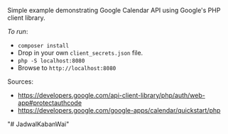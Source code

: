 Simple example demonstrating Google Calendar API using Google's PHP client library.

*To run*:
 - `composer install`
 - Drop in your own `client_secrets.json` file.
 - `php -S localhost:8080`
 - Browse to `http://localhost:8080`

Sources:
 - https://developers.google.com/api-client-library/php/auth/web-app#protectauthcode
 - https://developers.google.com/google-apps/calendar/quickstart/php

"# JadwalKabanWai" 
